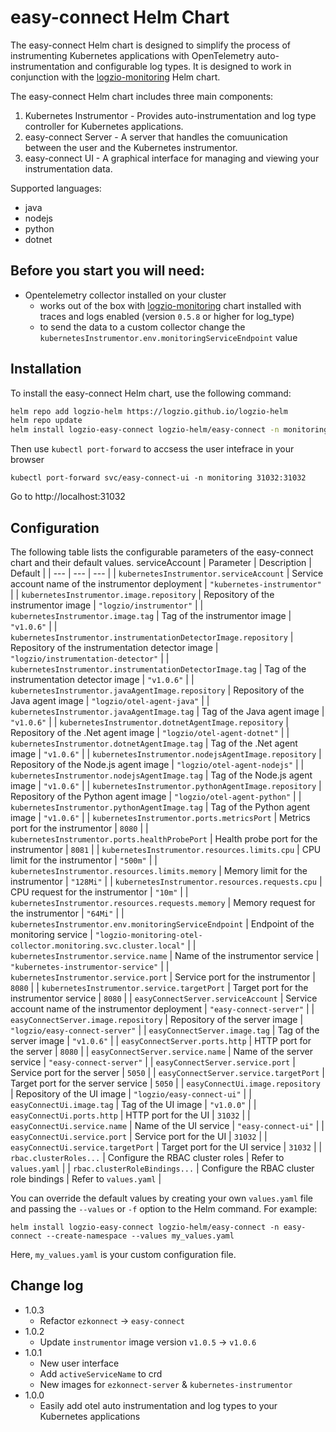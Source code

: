 easy-connect Helm Chart
====================

The easy-connect Helm chart is designed to simplify the process of instrumenting Kubernetes applications with OpenTelemetry auto-instrumentation and configurable log types. It is designed to work in conjunction with the [logzio-monitoring](https://github.com/logzio/logzio-helm/tree/master/charts/logzio-monitoring) Helm chart.

The easy-connect Helm chart includes three main components:

1.  Kubernetes Instrumentor - Provides auto-instrumentation and log type controller for Kubernetes applications.
2.  easy-connect Server - A server that handles the comuunication between the user and the Kubernetes instrumentor.
3.  easy-connect UI - A graphical interface for managing and viewing your instrumentation data.

Supported languages:
- java
- nodejs
- python
- dotnet

Before you start you will need:
------------
- Opentelemetry collector installed on your cluster
  - works out of the box with [logzio-monitoring](https://github.com/logzio/logzio-helm/tree/master/charts/logzio-monitoring) chart installed with traces and logs enabled (version `0.5.8` or higher for log_type)
  - to send the data to a custom collector change the `kubernetesInstrumentor.env.monitoringServiceEndpoint` value


Installation
------------

To install the easy-connect Helm chart, use the following command:

```bash
helm repo add logzio-helm https://logzio.github.io/logzio-helm
helm repo update
helm install logzio-easy-connect logzio-helm/easy-connect -n monitoring --create-namespace
``` 

Then use `kubectl port-forward` to accsess the user intefrace in your browser
```
kubectl port-forward svc/easy-connect-ui -n monitoring 31032:31032
```

Go to http://localhost:31032 

Configuration
-------------

The following table lists the configurable parameters of the easy-connect chart and their default values.
serviceAccount
| Parameter | Description | Default |
| --- | --- | --- |
| `kubernetesInstrumentor.serviceAccount` | Service account name of the instrumentor deployment | `"kubernetes-instrumentor"` |
| `kubernetesInstrumentor.image.repository` | Repository of the instrumentor image | `"logzio/instrumentor"` |
| `kubernetesInstrumentor.image.tag` | Tag of the instrumentor image | `"v1.0.6"` |
| `kubernetesInstrumentor.instrumentationDetectorImage.repository` | Repository of the instrumentation detector image | `"logzio/instrumentation-detector"` |
| `kubernetesInstrumentor.instrumentationDetectorImage.tag` | Tag of the instrumentation detector image | `"v1.0.6"` |
| `kubernetesInstrumentor.javaAgentImage.repository` | Repository of the Java agent image | `"logzio/otel-agent-java"` |
| `kubernetesInstrumentor.javaAgentImage.tag` | Tag of the Java agent image | `"v1.0.6"` |
| `kubernetesInstrumentor.dotnetAgentImage.repository` | Repository of the .Net agent image | `"logzio/otel-agent-dotnet"` |
| `kubernetesInstrumentor.dotnetAgentImage.tag` | Tag of the .Net agent image | `"v1.0.6"` |
| `kubernetesInstrumentor.nodejsAgentImage.repository` | Repository of the Node.js agent image | `"logzio/otel-agent-nodejs"` |
| `kubernetesInstrumentor.nodejsAgentImage.tag` | Tag of the Node.js agent image | `"v1.0.6"` |
| `kubernetesInstrumentor.pythonAgentImage.repository` | Repository of the Python agent image | `"logzio/otel-agent-python"` |
| `kubernetesInstrumentor.pythonAgentImage.tag` | Tag of the Python agent image | `"v1.0.6"` |
| `kubernetesInstrumentor.ports.metricsPort` | Metrics port for the instrumentor | `8080` |
| `kubernetesInstrumentor.ports.healthProbePort` | Health probe port for the instrumentor | `8081` |
| `kubernetesInstrumentor.resources.limits.cpu` | CPU limit for the instrumentor | `"500m"` |
| `kubernetesInstrumentor.resources.limits.memory` | Memory limit for the instrumentor | `"128Mi"` |
| `kubernetesInstrumentor.resources.requests.cpu` | CPU request for the instrumentor | `"10m"` |
| `kubernetesInstrumentor.resources.requests.memory` | Memory request for the instrumentor | `"64Mi"` |
| `kubernetesInstrumentor.env.monitoringServiceEndpoint` | Endpoint of the monitoring service | `"logzio-monitoring-otel-collector.monitoring.svc.cluster.local"` |
| `kubernetesInstrumentor.service.name` | Name of the instrumentor service | `"kubernetes-instrumentor-service"` |
| `kubernetesInstrumentor.service.port` | Service port for the instrumentor | `8080` |
| `kubernetesInstrumentor.service.targetPort` | Target port for the instrumentor service | `8080` |
| `easyConnectServer.serviceAccount` | Service account name of the instrumentor deployment | `"easy-connect-server"` |
| `easyConnectServer.image.repository` | Repository of the server image | `"logzio/easy-connect-server"` |
| `easyConnectServer.image.tag` | Tag of the server image | `"v1.0.6"` |
| `easyConnectServer.ports.http` | HTTP port for the server | `8080` |
| `easyConnectServer.service.name` | Name of the server service | `"easy-connect-server"` |
| `easyConnectServer.service.port` | Service port for the server | `5050` |
| `easyConnectServer.service.targetPort` | Target port for the server service | `5050` |
| `easyConnectUi.image.repository` | Repository of the UI image | `"logzio/easy-connect-ui"` |
| `easyConnectUi.image.tag` | Tag of the UI image | `"v1.0.0"` |
| `easyConnectUi.ports.http` | HTTP port for the UI | `31032` |
| `easyConnectUi.service.name` | Name of the UI service | `"easy-connect-ui"` |
| `easyConnectUi.service.port` | Service port for the UI | `31032` |
| `easyConnectUi.service.targetPort` | Target port for the UI service | `31032` |
| `rbac.clusterRoles...` | Configure the RBAC cluster roles | Refer to `values.yaml` |
| `rbac.clusterRoleBindings...` | Configure the RBAC cluster role bindings | Refer to `values.yaml` |

You can override the default values by creating your own `values.yaml` file and passing the `--values` or `-f` option to the Helm command. For example:

`helm install logzio-easy-connect logzio-helm/easy-connect -n easy-connect --create-namespace --values my_values.yaml` 

Here, `my_values.yaml` is your custom configuration file.


Change log
-------------
* 1.0.3
  - Refactor `ezkonnect` -> `easy-connect`
* 1.0.2
  - Update `instrumentor` image version `v1.0.5` -> `v1.0.6`
* 1.0.1
  - New user interface
  - Add `activeServiceName` to crd
  - New images for `ezkonnect-server` & `kubernetes-instrumentor`
* 1.0.0
  - Easily add otel auto instrumentation and log types to your Kubernetes applications